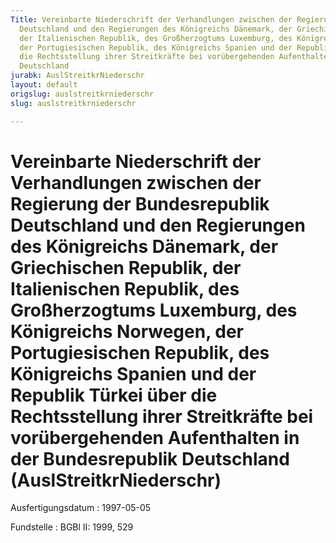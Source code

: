 ```yaml
---
Title: Vereinbarte Niederschrift der Verhandlungen zwischen der Regierung der Bundesrepublik
  Deutschland und den Regierungen des Königreichs Dänemark, der Griechischen Republik,
  der Italienischen Republik, des Großherzogtums Luxemburg, des Königreichs Norwegen,
  der Portugiesischen Republik, des Königreichs Spanien und der Republik Türkei über
  die Rechtsstellung ihrer Streitkräfte bei vorübergehenden Aufenthalten in der Bundesrepublik
  Deutschland
jurabk: AuslStreitkrNiederschr
layout: default
origslug: auslstreitkrniederschr
slug: auslstreitkrniederschr

---
```


# Vereinbarte Niederschrift der Verhandlungen zwischen der Regierung der Bundesrepublik Deutschland und den Regierungen des Königreichs Dänemark, der Griechischen Republik, der Italienischen Republik, des Großherzogtums Luxemburg, des Königreichs Norwegen, der Portugiesischen Republik, des Königreichs Spanien und der Republik Türkei über die Rechtsstellung ihrer Streitkräfte bei vorübergehenden Aufenthalten in der Bundesrepublik Deutschland (AuslStreitkrNiederschr)

Ausfertigungsdatum
:   1997-05-05

Fundstelle
:   BGBl II: 1999, 529

